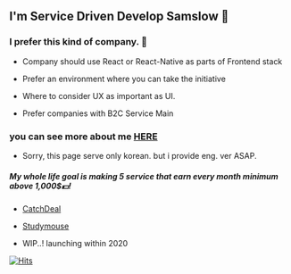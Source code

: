 ## I'm Service Driven Develop Samslow 🚙

### I prefer this kind of company. 👀

* Company should use React or React-Native as parts of Frontend stack

* Prefer an environment where you can take the initiative

* Where to consider UX as important as UI.

* Prefer companies with B2C Service Main

### you can see more about me [HERE](https://samslow.github.io/about)

* Sorry, this page serve only korean. but i provide eng. ver ASAP.

##### My whole life goal is making 5 service that earn every month minimum above 1,000$💵!

* [CatchDeal](https://github.com/catchdeal/Intro)

* [Studymouse](https://github.com/study-mouse)

* WIP..! launching within 2020 

[![Hits](https://hits.seeyoufarm.com/api/count/incr/badge.svg?url=https%3A%2F%2Fgithub.com%2Fsamslow%2Fhit-counter)](https://hits.seeyoufarm.com)


<!--
**samslow/samslow** is a ✨ _special_ ✨ repository because its `README.md` (this file) appears on your GitHub profile.

Here are some ideas to get you started:

- 🔭 I’m currently working on ...
- 🌱 I’m currently learning ...
- 👯 I’m looking to collaborate on ...
- 🤔 I’m looking for help with ...
- 💬 Ask me about ...
- 📫 How to reach me: ...
- 😄 Pronouns: ...
- ⚡ Fun fact: ...
-->
